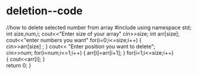 # deletion--code
//how to delete selected number from array
#include<iostream>
using namespace std;
int size,num,i;
cout<<"Enter size of your array"
cin>>size;
int arr[size];
cout<<"enter numbers you want"
for(i=0;i<=size;i++)
{   
   cin>>arr[size] ;
}
cout<< "Enter position you want to delete";  
cin>>num;
for(i=num;i<=1;i++)
{
   arr[i]=arr[i+1];
}
for(i=1;i<=size;i++)  
{
   cout<<arr[i];
}  
return 0;
}
  
  
  
